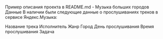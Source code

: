 Пример описания проекта в README.md - Музыка больших городов
Данные
В наличии были следующие данные о прослушиваниях треков в сервисе Яндекс.Музыка:

Название трека
Исполнитель
Жанр
Город
День прослушивания
Время прослушивания
Задача
